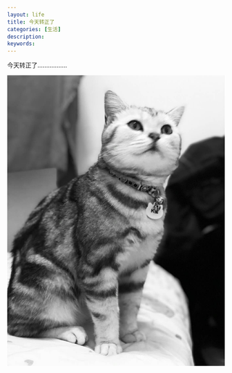 ```yaml
---
layout: life
title: 今天转正了
categories: [生活]
description: 
keywords: 
---
```


今天转正了.................

![](/res/img/life/2018res/03/09.jpg)
